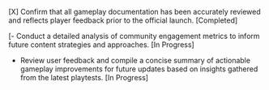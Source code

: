 [X] Confirm that all gameplay documentation has been accurately reviewed and reflects player feedback prior to the official launch. [Completed]

[- Conduct a detailed analysis of community engagement metrics to inform future content strategies and approaches. [In Progress]
- Review user feedback and compile a concise summary of actionable gameplay improvements for future updates based on insights gathered from the latest playtests. [In Progress]